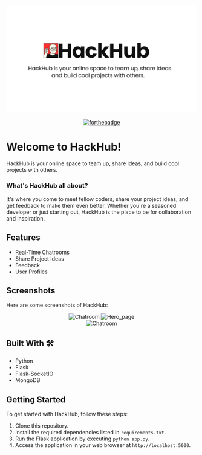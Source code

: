 ![HackHub Logo](images/HackHub.jpg)

<div align="center">

[![forthebadge](https://forthebadge.com/images/badges/made-with-python.svg)](https://forthebadge.com)

</div>

# Welcome to HackHub!

HackHub is your online space to team up, share ideas, and build cool projects with others.

### What's HackHub all about?

It's where you come to meet fellow coders, share your project ideas, and get feedback to make them even better. Whether you're a seasoned developer or just starting out, HackHub is the place to be for collaboration and inspiration.

## Features

- Real-Time Chatrooms
- Share Project Ideas
- Feedback
- User Profiles

## Screenshots

Here are some screenshots of HackHub:

<div align="center">
    <img src="/workspaces/HackHub/screenshots/Screenshot 2024-04-15 100320.png" alt="Chatroom" width="400">
    <img src="screenshots/Screenshot 2024-04-15 100412.png" alt="Hero_page" width="400">
</div>
<div align="center">
    <img src="screenshots/Screenshot 2024-04-15 100056.png" alt="Chatroom" width="400">
</div>

## Built With 🛠

- Python
- Flask
- Flask-SocketIO
- MongoDB

## Getting Started

To get started with HackHub, follow these steps:

1. Clone this repository.
2. Install the required dependencies listed in `requirements.txt`.
3. Run the Flask application by executing `python app.py`.
4. Access the application in your web browser at `http://localhost:5000`.